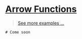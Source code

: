 # [Arrow Functions](script.js)

> [See more examples ...](../../README.md)

```javascript
# Come soon
```
